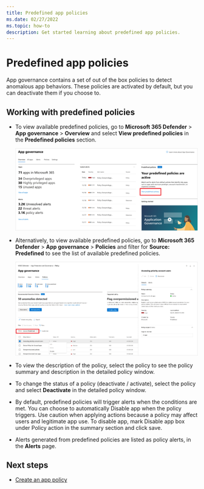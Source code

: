 ```yaml
---
title: Predefined app policies
ms.date: 02/27/2022
ms.topic: how-to
description: Get started learning about predefined app policies.
---
```


# Predefined app policies

App governance contains a set of out of the box policies to detect anomalous app behaviors. These policies are activated by default, but you can deactivate them if you choose to.

## Working with predefined policies

- To view available predefined policies, go to **Microsoft 365 Defender** > **App governance** > **Overview** and select **View predefined policies** in the **Predefined policies** section.  

    ![View predefined policies.](media/app-governance/predefined-policies.png)

- Alternatively, to view available predefined policies, go to **Microsoft 365 Defender** > **App governance** > **Policies**  and filter for **Source: Predefined** to see the list of available predefined policies.

    ![Filter for predefined policies.](media/app-governance/source-predefined.png)

- To view the description of the policy, select the policy to see the policy summary and description in the detailed policy window.
- To change the status of a policy (deactivate / activate), select the policy and select **Deactivate** in the detailed policy window.
- By default, predefined policies will trigger alerts when the conditions are met. You can choose to automatically Disable app when the policy triggers. Use caution when applying actions because a policy may affect users and legitimate app use. To disable app, mark Disable app box under Policy action in the summary section and click save.
- Alerts generated from predefined policies are listed as policy alerts, in the **Alerts** page.

## Next steps

- [Create an app policy](app-governance-app-policies-create.md)
